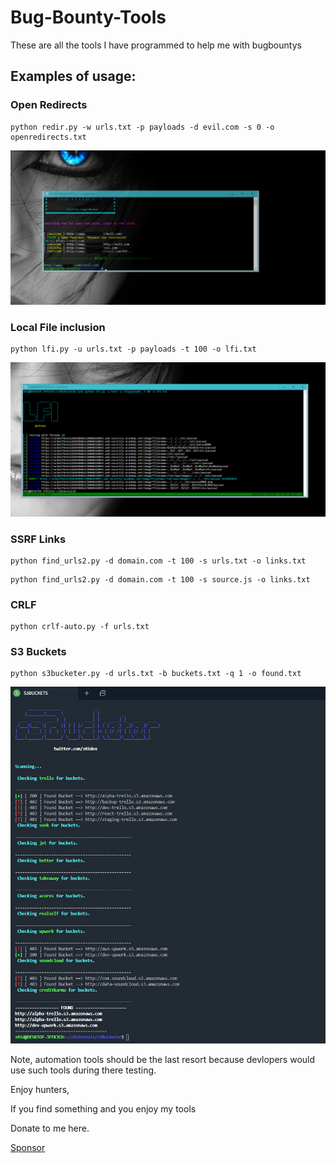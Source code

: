 # Bug-Bounty-Tools
These are all the tools I have programmed to help me with bugbountys

## Examples of usage:

### Open Redirects

```
python redir.py -w urls.txt -p payloads -d evil.com -s 0 -o openredirects.txt
```

![Screenshot](open_redirect.jpg)

### Local File inclusion

```
python lfi.py -u urls.txt -p payloads -t 100 -o lfi.txt
```

![Screenshot](lfitester.PNG)

### SSRF Links

```
python find_urls2.py -d domain.com -t 100 -s urls.txt -o links.txt
```

```
python find_urls2.py -d domain.com -t 100 -s source.js -o links.txt
```

### CRLF 

```
python crlf-auto.py -f urls.txt
```

### S3 Buckets

```
python s3bucketer.py -d urls.txt -b buckets.txt -q 1 -o found.txt
```

![Screenshot](s3bucketer2.PNG)

Note, automation tools should be the last resort because devlopers would use such tools during there testing.

Enjoy hunters,

If you find something and you enjoy my tools

Donate to me here.

<!-- Place this tag where you want the button to render. -->
<a class="github-button" href="https://github.com/users/EthicalHackingPlayground/sponsorship" data-color-scheme="no-preference: dark; light: dark; dark: dark;" data-icon="octicon-heart" data-size="large" aria-label="Sponsor @EthicalHackingPlayground on GitHub">Sponsor</a>
